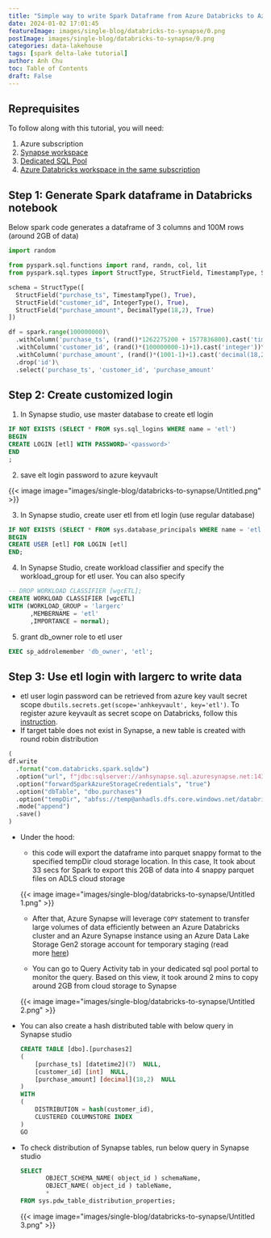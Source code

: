 ```yaml
---
title: "Simple way to write Spark Dataframe from Azure Databricks to Azure Synapse"
date: 2024-01-02 17:01:45
featureImage: images/single-blog/databricks-to-synapse/0.png
postImage: images/single-blog/databricks-to-synapse/0.png
categories: data-lakehouse
tags: [spark delta-lake tutorial]
author: Anh Chu
toc: Table of Contents
draft: False
---
```


## Reprequisites
To follow along with this tutorial, you will need:
1. Azure subscription
2. [Synapse workspace](https://learn.microsoft.com/en-us/azure/synapse-analytics/quickstart-create-workspace)
3. [Dedicated SQL Pool](https://learn.microsoft.com/en-us/azure/synapse-analytics/quickstart-create-sql-pool-studio)
4. [Azure Databricks workspace in the same subscription](https://learn.microsoft.com/en-us/azure/databricks/getting-started/) 

## Step 1: Generate Spark dataframe in Databricks notebook

Below spark code generates a dataframe of 3 columns and 100M rows (around 2GB of data)

```python
import random

from pyspark.sql.functions import rand, randn, col, lit
from pyspark.sql.types import StructType, StructField, TimestampType, StringType, DecimalType, IntegerType

schema = StructType([
  StructField("purchase_ts", TimestampType(), True),
  StructField("customer_id", IntegerType(), True),
  StructField("purchase_amount", DecimalType(18,2), True)
])

df = spark.range(100000000)\
  .withColumn('purchase_ts', (rand()*1262275200 + 1577836800).cast('timestamp'))\
  .withColumn('customer_id', (rand()*(100000000-1)+1).cast('integer'))\
  .withColumn('purchase_amount', (rand()*(1001-1)+1).cast('decimal(18,2)'))\
  .drop('id')\
  .select('purchase_ts', 'customer_id', 'purchase_amount'
```

## Step 2: Create customized login

1. In Synapse studio, use master database to create etl login

```sql
IF NOT EXISTS (SELECT * FROM sys.sql_logins WHERE name = 'etl')
BEGIN
CREATE LOGIN [etl] WITH PASSWORD='<password>'
END
;
```

2. save elt login password to azure keyvault

{{< image image="images/single-blog/databricks-to-synapse/Untitled.png" >}}

3. In Synapse studio, create user etl from etl login (use regular database)

```sql
IF NOT EXISTS (SELECT * FROM sys.database_principals WHERE name = 'etl')
BEGIN
CREATE USER [etl] FOR LOGIN [etl]
END;
```

4. In Synapse Studio, create workload classifier and specify the workload_group for etl user. You can also specify 

```sql
-- DROP WORKLOAD CLASSIFIER [wgcETL];
CREATE WORKLOAD CLASSIFIER [wgcETL]
WITH (WORKLOAD_GROUP = 'largerc'
      ,MEMBERNAME = 'etl'
      ,IMPORTANCE = normal);
```

5. grant db_owner role to etl user

```sql
EXEC sp_addrolemember 'db_owner', 'etl';
```

## Step 3: Use etl login with largerc to write data
- etl user login password can be retrieved from azure key vault secret scope `dbutils.secrets.get(scope='anhkeyvault', key='etl')`. To register azure keyvault as secret scope on Databricks, follow this [instruction](https://learn.microsoft.com/en-us/azure/databricks/security/secrets/secret-scopes#--create-an-azure-key-vault-backed-secret-scope).
- If target table does not exist in Synapse, a new table is created with round robin distribution

```python
(
df.write
  .format("com.databricks.spark.sqldw")
  .option("url", f"jdbc:sqlserver://anhsynapse.sql.azuresynapse.net:1433;database=anh_dedicated_sql;user=etl@anhsynapse;password={dbutils.secrets.get(scope='anhkeyvault', key='etl')};encrypt=true;trustServerCertificate=false;hostNameInCertificate=*.sql.azuresynapse.net;loginTimeout=30;")
  .option("forwardSparkAzureStorageCredentials", "true")
  .option("dbTable", "dbo.purchases")
  .option("tempDir", "abfss://temp@anhadls.dfs.core.windows.net/databricks")
  .mode("append")
  .save()
)
```

- Under the hood:
    - this code will export the dataframe into parquet snappy format to the specified tempDir cloud storage location. In this case, It took about 33 secs for Spark to export this 2GB of data into 4 snappy parquet files on ADLS cloud storage
    
    {{< image image="images/single-blog/databricks-to-synapse/Untitled 1.png" >}}
    
    - After that, Azure Synapse will leverage `COPY` statement to transfer large volumes of data efficiently between an Azure Databricks cluster and an Azure Synapse instance using an Azure Data Lake Storage Gen2 storage account for temporary staging (read more [here](https://learn.microsoft.com/en-us/azure/databricks/connect/external-systems/synapse-analytics#python))
    
    - You can go to Query Activity tab in your dedicated sql pool portal to monitor the query. Based on this view, it took around 2 mins to copy around 2GB from cloud storage to Synapse
    
    {{< image image="images/single-blog/databricks-to-synapse/Untitled 2.png" >}}
    
- You can also create a hash distributed table with below query in Synapse studio
    
    ```sql
    CREATE TABLE [dbo].[purchases2]
    (
        [purchase_ts] [datetime2](7)  NULL,
        [customer_id] [int]  NULL,
        [purchase_amount] [decimal](18,2)  NULL
    )
    WITH
    (
        DISTRIBUTION = hash(customer_id),
        CLUSTERED COLUMNSTORE INDEX
    )
    GO
    
    ```
    
- To check distribution of Synapse tables, run below query in Synapse studio
    
    ```sql
    SELECT
           OBJECT_SCHEMA_NAME( object_id ) schemaName,
           OBJECT_NAME( object_id ) tableName,
           *
    FROM sys.pdw_table_distribution_properties;
    ```

    {{< image image="images/single-blog/databricks-to-synapse/Untitled 3.png" >}}